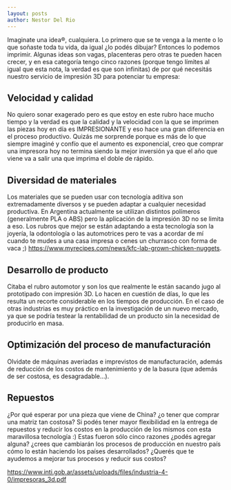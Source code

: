 ```yaml
---
layout: posts
author: Nestor Del Rio
---
```


Imaginate una idea®, cualquiera. Lo primero que se te venga a la mente o lo que soñaste toda tu vida, da igual ¿lo podés dibujar? Entonces lo podemos imprimir. Algunas ideas son vagas, placenteras pero otras te pueden hacen crecer, y en esa categoría tengo cinco razones (porque tengo límites al igual que esta nota, la verdad es que son infinitas) de por qué necesitás nuestro servicio de impresión 3D para potenciar tu empresa:  

## Velocidad y calidad
No quiero sonar exagerado pero es que estoy en este rubro hace mucho tiempo y la verdad es que la calidad y la velocidad con la que se imprimen las piezas hoy en día es IMPRESIONANTE y eso hace una gran diferencia en el proceso productivo. Quizás me sorprende porque es más de lo que siempre imaginé y confío que el aumento es exponencial, creo que comprar una impresora hoy no termina siendo la mejor inversión ya que el año que viene va a salir una que imprima el doble de rápido. 

## Diversidad de materiales
Los materiales que se pueden usar con tecnología aditiva son extremadamente diversos y se pueden adaptar a cualquier necesidad productiva. En Argentina actualmente se utilizan distintos polímeros (generalmente PLA o ABS) pero la aplicación de la impresión 3D no se limita a eso. Los rubros que mejor se están adaptando a esta tecnología son la joyería, la odontología o las automotrices pero te vas a acordar de mí cuando te mudes a una casa impresa o cenes un churrasco con forma de vaca ;) 
https://www.myrecipes.com/news/kfc-lab-grown-chicken-nuggets.

## Desarrollo de producto
Citaba el rubro automotor y son los que realmente le están sacando jugo al prototipado con impresión 3D. Lo hacen en cuestión de días, lo que les resulta un recorte considerable en los tiempos de producción.
En el caso de otras industrias es muy práctico en la investigación de un nuevo mercado, ya que se podría testear la rentabilidad de un producto sin la necesidad de producirlo en masa.

## Optimización del proceso de manufacturación
Olvidate de máquinas averiadas e imprevistos de manufacturación, además de reducción de los costos de mantenimiento y de la basura (que además de ser costosa, es desagradable…).

## Repuestos 
¿Por qué esperar por una pieza que viene de China? ¿o tener que comprar una matriz tan costosa? Si podés tener mayor flexibilidad en la entrega de repuestos y reducir los costos en la producción de los mismos con esta maravillosa tecnología :)
Estas fueron sólo cinco razones ¿podés agregar alguna? ¿crees que cambiarán los procesos de producción en nuestro país cómo lo están haciendo los países desarrollados? ¿Querés que te ayudemos a mejorar tus procesos y reducir sus costos?
 
https://www.inti.gob.ar/assets/uploads/files/industria-4-0/impresoras_3d.pdf
